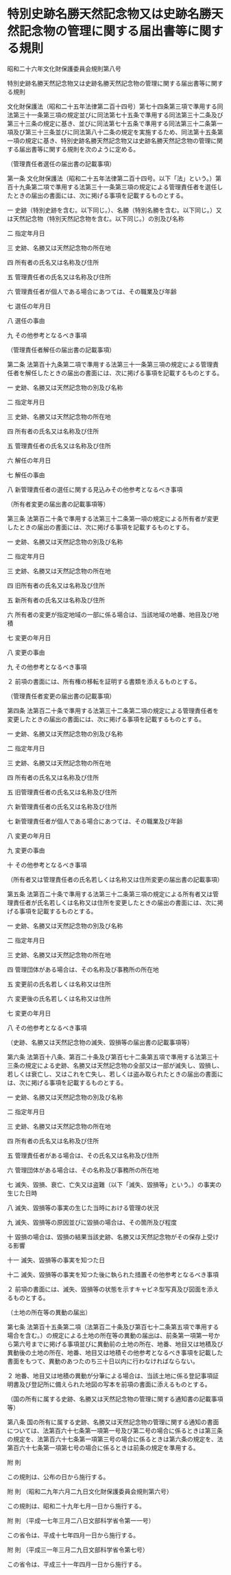 # 特別史跡名勝天然記念物又は史跡名勝天然記念物の管理に関する届出書等に関する規則

昭和二十六年文化財保護委員会規則第八号

特別史跡名勝天然記念物又は史跡名勝天然記念物の管理に関する届出書等に関する規則

文化財保護法（昭和二十五年法律第二百十四号）第七十四条第三項で準用する同法第三十一条第三項の規定並びに同法第七十五条で準用する同法第三十二条及び第三十三条の規定に基き、並びに同法第七十五条で準用する同法第三十二条第一項及び第三十三条並びに同法第八十二条の規定を実施するため、同法第十五条第一項の規定に基き、特別史跡名勝天然記念物又は史跡名勝天然記念物の管理に関する届出書等に関する規則を次のように定める。

（管理責任者選任の届出書の記載事項）

第一条 文化財保護法（昭和二十五年法律第二百十四号。以下「法」という。）第百十九条第二項で準用する法第三十一条第三項の規定による管理責任者を選任したときの届出の書面には、次に掲げる事項を記載するものとする。

一 史跡（特別史跡を含む。以下同じ。）、名勝（特別名勝を含む。以下同じ。）又は天然記念物（特別天然記念物を含む。以下同じ。）の別及び名称

二 指定年月日

三 史跡、名勝又は天然記念物の所在地

四 所有者の氏名又は名称及び住所

五 管理責任者の氏名又は名称及び住所

六 管理責任者が個人である場合にあつては、その職業及び年齢

七 選任の年月日

八 選任の事由

九 その他参考となるべき事項

（管理責任者解任の届出書の記載事項）

第二条 法第百十九条第二項で準用する法第三十一条第三項の規定による管理責任者を解任したときの届出の書面には、次に掲げる事項を記載するものとする。

一 史跡、名勝又は天然記念物の別及び名称

二 指定年月日

三 史跡、名勝又は天然記念物の所在地

四 所有者の氏名又は名称及び住所

五 管理責任者の氏名又は名称及び住所

六 解任の年月日

七 解任の事由

八 新管理責任者の選任に関する見込みその他参考となるべき事項

（所有者変更の届出書の記載事項等）

第三条 法第百二十条で準用する法第三十二条第一項の規定による所有者が変更したときの届出の書面には、次に掲げる事項を記載するものとする。

一 史跡、名勝又は天然記念物の別及び名称

二 指定年月日

三 史跡、名勝又は天然記念物の所在地

四 旧所有者の氏名又は名称及び住所

五 新所有者の氏名又は名称及び住所

六 所有者の変更が指定地域の一部に係る場合は、当該地域の地番、地目及び地積

七 変更の年月日

八 変更の事由

九 その他参考となるべき事項

２ 前項の書面には、所有権の移転を証明する書類を添えるものとする。

（管理責任者変更の届出書の記載事項）

第四条 法第百二十条で準用する法第三十二条第二項の規定による管理責任者を変更したときの届出の書面には、次に掲げる事項を記載するものとする。

一 史跡、名勝又は天然記念物の別及び名称

二 指定年月日

三 史跡、名勝又は天然記念物の所在地

四 所有者の氏名又は名称及び住所

五 旧管理責任者の氏名又は名称及び住所

六 新管理責任者の氏名又は名称及び住所

七 新管理責任者が個人である場合にあつては、その職業及び年齢

八 変更の年月日

九 変更の事由

十 その他参考となるべき事項

（所有者又は管理責任者の氏名若しくは名称又は住所変更の届出書の記載事項）

第五条 法第百二十条で準用する法第三十二条第三項の規定による所有者又は管理責任者が氏名若しくは名称又は住所を変更したときの届出の書面には、次に掲げる事項を記載するものとする。

一 史跡、名勝又は天然記念物の別及び名称

二 指定年月日

三 史跡、名勝又は天然記念物の所在地

四 管理団体がある場合は、その名称及び事務所の所在地

五 変更前の氏名若しくは名称又は住所

六 変更後の氏名若しくは名称又は住所

七 変更の年月日

八 その他参考となるべき事項

（史跡、名勝又は天然記念物の滅失、毀損等の届出書の記載事項等）

第六条 法第百十八条、第百二十条及び第百七十二条第五項で準用する法第三十三条の規定による史跡、名勝又は天然記念物の全部又は一部が滅失し、毀損し、若しくは衰亡し、又はこれを亡失し、若しくは盗み取られたときの届出の書面には、次に掲げる事項を記載するものとする。

一 史跡、名勝又は天然記念物の別及び名称

二 指定年月日

三 史跡、名勝又は天然記念物の所在地

四 所有者の氏名又は名称及び住所

五 管理責任者がある場合は、その氏名又は名称及び住所

六 管理団体がある場合は、その名称及び事務所の所在地

七 滅失、毀損、衰亡、亡失又は盗難（以下「滅失、毀損等」という。）の事実の生じた日時

八 滅失、毀損等の事実の生じた当時における管理の状況

九 滅失、毀損等の原因並びに毀損の場合は、その箇所及び程度

十 毀損の場合は、毀損の結果当該史跡、名勝又は天然記念物がその保存上受ける影響

十一 滅失、毀損等の事実を知つた日

十二 滅失、毀損等の事実を知つた後に執られた措置その他参考となるべき事項

２ 前項の書面には、滅失、毀損等の状態を示すキャビネ型写真及び図面を添えるものとする。

（土地の所在等の異動の届出）

第七条 法第百十五条第二項（法第百二十条及び第百七十二条第五項で準用する場合を含む。）の規定による土地の所在等の異動の届出は、前条第一項第一号から第六号までに掲げる事項並びに異動前の土地の所在、地番、地目又は地積及び異動後の土地の所在、地番、地目又は地積その他参考となるべき事項を記載した書面をもつて、異動のあつたのち三十日以内に行わなければならない。

２ 地番、地目又は地積の異動が分筆による場合は、当該土地に係る登記事項証明書及び登記所に備えられた地図の写本を前項の書面に添えるものとする。

（国の所有に属する史跡、名勝又は天然記念物の管理に関する通知書の記載事項等）

第八条 国の所有に属する史跡、名勝又は天然記念物の管理に関する通知の書面については、法第百六十七条第一項第一号及び第二号の場合に係るときは第三条の規定を、法第百六十七条第一項第三号の場合に係るときは第六条の規定を、法第百六十七条第一項第七号の場合に係るときは前条の規定を準用する。

附 則

この規則は、公布の日から施行する。

附 則 （昭和二九年六月二九日文化財保護委員会規則第六号）

この規則は、昭和二十九年七月一日から施行する。

附 則 （平成一七年三月二八日文部科学省令第一一号）

この省令は、平成十七年四月一日から施行する。

附 則 （平成三一年三月二九日文部科学省令第七号）

この省令は、平成三十一年四月一日から施行する。
